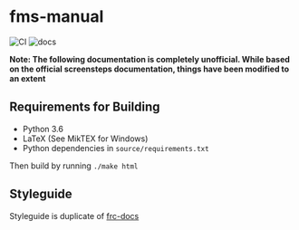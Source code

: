 # fms-manual

![CI](https://github.com/FIRSTRobotics/fms-manual/workflows/CI/badge.svg)
![docs](https://readthedocs.org/projects/fms-manual/badge/?version=latest)

**Note: The following documentation is completely unofficial. While based on the official screensteps documentation, things have been modified to an extent**

## Requirements for Building

- Python 3.6
- LaTeX (See MikTEX for Windows)
- Python dependencies in ``source/requirements.txt``

Then build by running ``./make html``

## Styleguide

Styleguide is duplicate of [frc-docs](https://docs.wpilib.org/en/latest/docs/contributing/frc-docs/style-guide.html)
